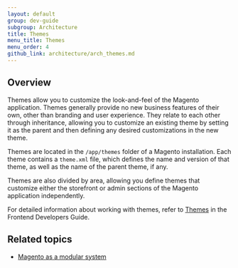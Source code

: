 ```yaml
---
layout: default
group: dev-guide
subgroup: Architecture
title: Themes
menu_title: Themes
menu_order: 4
github_link: architecture/arch_themes.md
---
```


<h2 id="m2arch-themes-overview">Overview</h2>
Themes allow you to customize the look-and-feel of the Magento application. Themes generally provide no new business features of their own, other than branding and user experience. They relate to each other through inheritance, allowing you to customize an existing theme by setting it as the parent and then defining any desired customizations in the new theme.

Themes are located in the <code>/app/themes</code> folder of a Magento installation. Each theme contains a <code>theme.xml</code> file, which defines the name and version of that theme, as well as the name of the parent theme, if any.

Themes are also divided by area, allowing you define themes that customize either the storefront or admin sections of the Magento application independently.

For detailed information about working with themes, refer to  <a href="{{ site.gdeurl }}frontend-dev-guide/themes/theme-general.html">Themes</a> in the Frontend Developers Guide.

<h2 id="m2arch-related">Related topics</h2>

* <a href="{{ site.gdeurl }}architecture/arch_asmodsys.html">Magento as a modular system</a>


